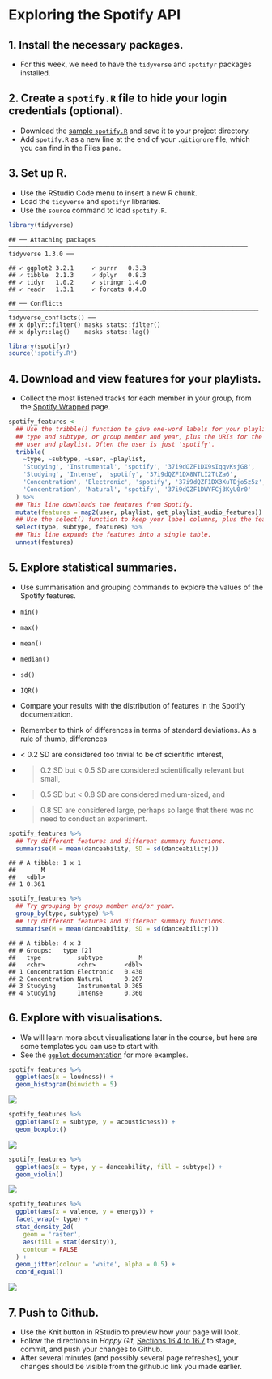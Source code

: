 Exploring the Spotify API
================

## 1\. Install the necessary packages.

  - For this week, we need to have the `tidyverse` and `spotifyr`
    packages installed.

## 2\. Create a `spotify.R` file to hide your login credentials (optional).

  - Download the [sample `spotify.R`](./spotify.R) and save it to your
    project directory.
  - Add `spotify.R` as a new line at the end of your `.gitignore` file,
    which you can find in the Files pane.

## 3\. Set up R.

  - Use the RStudio Code menu to insert a new R chunk.
  - Load the `tidyverse` and `spotifyr` libraries.
  - Use the `source` command to load `spotify.R`.

<!-- end list -->

``` r
library(tidyverse)
```

    ## ── Attaching packages ────────────────────────────────────────────────────────────────── tidyverse 1.3.0 ──

    ## ✓ ggplot2 3.2.1     ✓ purrr   0.3.3
    ## ✓ tibble  2.1.3     ✓ dplyr   0.8.3
    ## ✓ tidyr   1.0.2     ✓ stringr 1.4.0
    ## ✓ readr   1.3.1     ✓ forcats 0.4.0

    ## ── Conflicts ───────────────────────────────────────────────────────────────────── tidyverse_conflicts() ──
    ## x dplyr::filter() masks stats::filter()
    ## x dplyr::lag()    masks stats::lag()

``` r
library(spotifyr)
source('spotify.R')
```

## 4\. Download and view features for your playlists.

  - Collect the most listened tracks for each member in your group, from
    the [Spotify Wrapped](https://open.spotify.com/genre/2019-page)
    page.

<!-- end list -->

``` r
spotify_features <-
  ## Use the tribble() function to give one-word labels for your playlists, e.g.,
  ## type and subtype, or group member and year, plus the URIs for the Spotify
  ## user and playlist. Often the user is just 'spotify'.
  tribble(
    ~type, ~subtype, ~user, ~playlist,
    'Studying', 'Instrumental', 'spotify', '37i9dQZF1DX9sIqqvKsjG8',
    'Studying', 'Intense', 'spotify', '37i9dQZF1DX8NTLI2TtZa6',
    'Concentration', 'Electronic', 'spotify', '37i9dQZF1DX3XuTDjo5z5z',
    'Concentration', 'Natural', 'spotify', '37i9dQZF1DWYFCj3KyU0r0'
  ) %>% 
  ## This line downloads the features from Spotify.
  mutate(features = map2(user, playlist, get_playlist_audio_features)) %>% 
  ## Use the select() function to keep your label columns, plus the features.
  select(type, subtype, features) %>% 
  ## This line expands the features into a single table.
  unnest(features)
```

## 5\. Explore statistical summaries.

  - Use summarisation and grouping commands to explore the values of the
    Spotify features.

  - `min()`

  - `max()`

  - `mean()`

  - `median()`

  - `sd()`

  - `IQR()`

  - Compare your results with the distribution of features in the
    Spotify documentation.

  - Remember to think of differences in terms of standard deviations. As
    a rule of thumb, differences

  - \< 0.2 SD are considered too trivial to be of scientific interest,

  - > 0.2 SD but \< 0.5 SD are considered scientifically relevant but
    > small,

  - > 0.5 SD but \< 0.8 SD are considered medium-sized, and

  - > 0.8 SD are considered large, perhaps so large that there was no
    > need to conduct an experiment.

<!-- end list -->

``` r
spotify_features %>% 
  ## Try different features and different summary functions.
  summarise(M = mean(danceability, SD = sd(danceability)))
```

    ## # A tibble: 1 x 1
    ##       M
    ##   <dbl>
    ## 1 0.361

``` r
spotify_features %>% 
  ## Try grouping by group member and/or year.
  group_by(type, subtype) %>% 
  ## Try different features and different summary functions.
  summarise(M = mean(danceability, SD = sd(danceability)))
```

    ## # A tibble: 4 x 3
    ## # Groups:   type [2]
    ##   type          subtype          M
    ##   <chr>         <chr>        <dbl>
    ## 1 Concentration Electronic   0.430
    ## 2 Concentration Natural      0.207
    ## 3 Studying      Instrumental 0.365
    ## 4 Studying      Intense      0.360

## 6\. Explore with visualisations.

  - We will learn more about visualisations later in the course, but
    here are some templates you can use to start with.
  - See the [`ggplot` documentation](https://ggplot.tidyverse.org/) for
    more examples.

<!-- end list -->

``` r
spotify_features %>% 
  ggplot(aes(x = loudness)) +
  geom_histogram(binwidth = 5)
```

![](everyday-w08-c_files/figure-gfm/unnamed-chunk-4-1.png)<!-- -->

``` r
spotify_features %>% 
  ggplot(aes(x = subtype, y = acousticness)) +
  geom_boxplot()
```

![](everyday-w08-c_files/figure-gfm/unnamed-chunk-5-1.png)<!-- -->

``` r
spotify_features %>% 
  ggplot(aes(x = type, y = danceability, fill = subtype)) +
  geom_violin()
```

![](everyday-w08-c_files/figure-gfm/unnamed-chunk-6-1.png)<!-- -->

``` r
spotify_features %>% 
  ggplot(aes(x = valence, y = energy)) + 
  facet_wrap(~ type) +
  stat_density_2d(
    geom = 'raster', 
    aes(fill = stat(density)), 
    contour = FALSE
  ) + 
  geom_jitter(colour = 'white', alpha = 0.5) + 
  coord_equal()
```

![](everyday-w08-c_files/figure-gfm/unnamed-chunk-7-1.png)<!-- -->

## 7\. Push to Github.

  - Use the Knit button in RStudio to preview how your page will look.
  - Follow the directions in *Happy Git*, [Sections 16.4
    to 16.7](https://happygitwithr.com/existing-github-first.html#stage-and-commit)
    to stage, commit, and push your changes to Github.
  - After several minutes (and possibly several page refreshes), your
    changes should be visible from the github.io link you made earlier.
